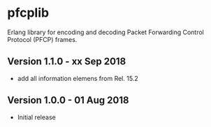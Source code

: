 pfcplib
=======

Erlang library for encoding and decoding Packet Forwarding Control Protocol (PFCP) frames.

Version 1.1.0 - xx Sep 2018
---------------------------

* add all information elemens from Rel. 15.2

Version 1.0.0 - 01 Aug 2018
---------------------------

* Initial release
